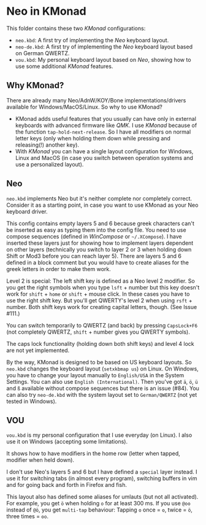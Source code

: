 # Neo in KMonad

This folder contains these two *KMonad* configurations:

- `neo.kbd`: A first try of implementing the *Neo* keyboard layout.
- `neo-de.kbd`: A first try of implementing the *Neo* keyboard layout based on German QWERTZ.
- `vou.kbd`: My personal keyboard layout based on *Neo*, showing how to use some additional *KMonad* features.

## Why KMonad?

There are already many Neo/AdnW/KOY/Bone implementations/drivers available for Windows/MacOS/Linux. So why to use KMonad?

- KMonad adds useful features that you usually can have only in external keyboards with advanced firmware like *QMK*. I use *KMonad* because of the function `tap-hold-next-release`. So I have all modifiers on normal letter keys (only when holding them down while pressing and releasing(!) another key).
- With *KMonad* you can have a single layout configuration for Windows, Linux and MacOS (in case you switch between operation systems and use a personalized layout).


## Neo

`neo.kbd` implements Neo but it's neither complete nor completely correct. Consider it as a starting point, in case you want to use KMonad as your Neo keyboard driver.

This config contains empty layers 5 and 6 because greek characters can't be inserted as easy as typing them into the config file. You need to use compose sequences (defined in *WinCompose* or `~/.XCompose`). I have inserted these layers just for showing how to implement layers dependent on other layers (technically you switch to layer 2 or 3 when holding down Shift or Mod3 before you can reach layer 5). There are layers 5 and 6 defined in a block comment but you would have to create aliases for the greek letters in order to make them work.

Level 2 is special: The left shift key is defined as a Neo level 2 modifier. So you get the right symbols when you type `lsft` + number but this key doesn't work for `shift` + `home` or `shift` + mouse click. In these cases you have to use the right shift key. But you'll get QWERTY's level 2 when using `rsft` + number. Both shift keys work for creating capital letters, though. (See Issue #111.)

You can switch temporarily to QWERTZ (and back) by pressing `CapsLock+F6` (not completely QWERTZ, `shift` + number gives you QWERTY symbols).

The caps lock functionality (holding down both shift keys) and level 4 lock are not yet implemented.

By the way, KMonad is designed to be based on US keyboard layouts. So `neo.kbd` changes the keyboard layout (`setxkbmap us`) on Linux. On Windows, you have to change your layout manually to `English/USA` in the System Settings. You can also use `English (International)`. Then you've got `ä`, `ö`, `ü` and `ß` available without compose sequences but there is an issue (#84). You can also try `neo-de.kbd` with the system layout set to `German/QWERTZ` (not yet tested in Windows).


## VOU

`vou.kbd` is my personal configuration that I use everyday (on Linux). I also use it on Windows (accepting some limitations).

It shows how to have modifiers in the home row (letter when tapped, modifier when held down).

I don't use Neo's layers 5 and 6 but I have defined a `special` layer instead. I use it for switching tabs (in almost every program), switching buffers in vim and for going back and forth in Firefox and fish.

This layout also has defined some aliases for umlauts (but not all activated). For example, you get `ö` when holding `o` for at least 300 ms. If you use `@oo` instead of `@ö`, you get `multi-tap` behaviour: Tapping `o` once = `o`, twice = `ö`, three times = `oo`.
